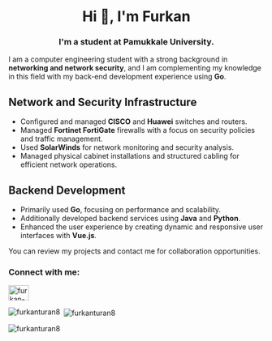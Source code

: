 <h1 align="center">Hi 👋, I'm Furkan</h1>
<h3 align="center">I'm a student at Pamukkale University.
</h3>

I am a computer engineering student with a strong background in **networking and network security**, and I am complementing my knowledge in this field with my back-end development experience using **Go**.

## Network and Security Infrastructure

- Configured and managed **CISCO** and **Huawei** switches and routers.
- Managed **Fortinet FortiGate** firewalls with a focus on security policies and traffic management.
- Used **SolarWinds** for network monitoring and security analysis.
- Managed physical cabinet installations and structured cabling for efficient network operations.

## Backend Development

- Primarily used **Go**, focusing on performance and scalability.
- Additionally developed backend services using **Java** and **Python**.
- Enhanced the user experience by creating dynamic and responsive user interfaces with **Vue.js**.

You can review my projects and contact me for collaboration opportunities.


<h3 align="left">Connect with me:</h3>
<p align="left">
<a href="https://linkedin.com/in/furkan-turan-3b7713245" target="blank"><img align="center" src="https://raw.githubusercontent.com/rahuldkjain/github-profile-readme-generator/master/src/images/icons/Social/linked-in-alt.svg" alt="furkan-turan-3b7713245" height="30" width="40" /></a>
</p>



<p><img align="left" src="https://github-readme-stats.vercel.app/api/top-langs?username=furkanturan8&show_icons=true&locale=en&layout=compact" alt="furkanturan8" /></p>

<p>&nbsp;<img align="center" src="https://github-readme-stats.vercel.app/api?username=furkanturan8&show_icons=true&locale=en" alt="furkanturan8" /></p>

<p><img align="center" src="https://github-readme-streak-stats.herokuapp.com/?user=furkanturan8&" alt="furkanturan8" /></p>
